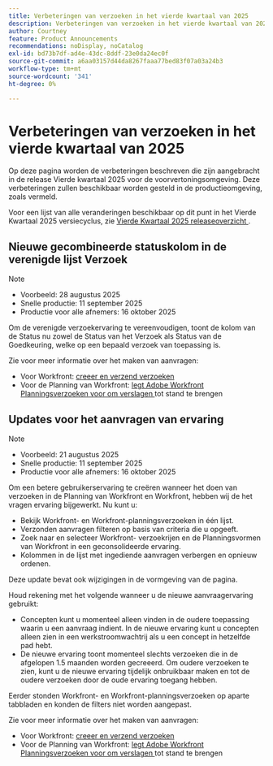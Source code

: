 ```yaml
---
title: Verbeteringen van verzoeken in het vierde kwartaal van 2025
description: Verbeteringen van verzoeken in het vierde kwartaal van 2025
author: Courtney
feature: Product Announcements
recommendations: noDisplay, noCatalog
exl-id: bd73b7df-ad4e-43dc-8ddf-23e0da24ec0f
source-git-commit: a6aa03157d44da8267faaa77bed83f07a03a24b3
workflow-type: tm+mt
source-wordcount: '341'
ht-degree: 0%

---
```


# Verbeteringen van verzoeken in het vierde kwartaal van 2025

Op deze pagina worden de verbeteringen beschreven die zijn aangebracht in de release Vierde kwartaal 2025 voor de voorvertoningsomgeving. Deze verbeteringen zullen beschikbaar worden gesteld in de productieomgeving, zoals vermeld.

Voor een lijst van alle veranderingen beschikbaar op dit punt in het Vierde Kwartaal 2025 versiecyclus, zie [ Vierde Kwartaal 2025 releaseoverzicht ](/help/quicksilver/product-announcements/product-releases/25-q4-release-activity/25-q4-release-overview.md).

## Nieuwe gecombineerde statuskolom in de verenigde lijst Verzoek

>[!NOTE]
>
>* Voorbeeld: 28 augustus 2025
>* Snelle productie: 11 september 2025
>* Productie voor alle afnemers: 16 oktober 2025

Om de verenigde verzoekervaring te vereenvoudigen, toont de kolom van de Status nu zowel de Status van het Verzoek als Status van de Goedkeuring, welke op een bepaald verzoek van toepassing is.

Zie voor meer informatie over het maken van aanvragen:

* Voor Workfront: [ creeer en verzend verzoeken ](/help/quicksilver/manage-work/requests/create-requests/create-submit-requests.md)
* Voor de Planning van Workfront: [ legt Adobe Workfront Planningsverzoeken voor om verslagen ](/help/quicksilver/planning/requests/submit-requests.md) tot stand te brengen

## Updates voor het aanvragen van ervaring

>[!NOTE]
>
>* Voorbeeld: 21 augustus 2025
>* Snelle productie: 11 september 2025
>* Productie voor alle afnemers: 16 oktober 2025

Om een betere gebruikerservaring te creëren wanneer het doen van verzoeken in de Planning van Workfront en Workfront, hebben wij de het vragen ervaring bijgewerkt. Nu kunt u:

* Bekijk Workfront- en Workfront-planningsverzoeken in één lijst.
* Verzonden aanvragen filteren op basis van criteria die u opgeeft.
* Zoek naar en selecteer Workfront- verzoekrijen en de Planningsvormen van Workfront in een geconsolideerde ervaring.
* Kolommen in de lijst met ingediende aanvragen verbergen en opnieuw ordenen.

Deze update bevat ook wijzigingen in de vormgeving van de pagina.

Houd rekening met het volgende wanneer u de nieuwe aanvraagervaring gebruikt:

* Concepten kunt u momenteel alleen vinden in de oudere toepassing waarin u een aanvraag indient. In de nieuwe ervaring kunt u concepten alleen zien in een werkstroomwachtrij als u een concept in hetzelfde pad hebt.
* De nieuwe ervaring toont momenteel slechts verzoeken die in de afgelopen 1.5 maanden worden gecreeerd. Om oudere verzoeken te zien, kunt u de nieuwe ervaring tijdelijk onbruikbaar maken en tot de oudere verzoeken door de oude ervaring toegang hebben.

Eerder stonden Workfront- en Workfront-planningsverzoeken op aparte tabbladen en konden de filters niet worden aangepast.

Zie voor meer informatie over het maken van aanvragen:

* Voor Workfront: [ creeer en verzend verzoeken ](/help/quicksilver/manage-work/requests/create-requests/create-submit-requests.md)
* Voor de Planning van Workfront: [ legt Adobe Workfront Planningsverzoeken voor om verslagen ](/help/quicksilver/planning/requests/submit-requests.md) tot stand te brengen
